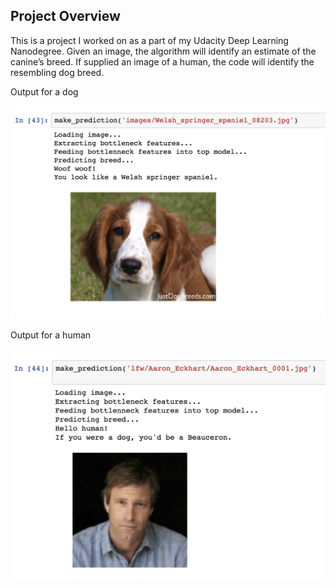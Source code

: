 
[image1]: ./images/sample1.png "Sample Output"
[image2]: ./images/sample2.png "Sample Human Output"

## Project Overview

This is a project I worked on as a part of my Udacity Deep Learning Nanodegree. Given an image, the algorithm will identify an estimate of the canine’s breed. If supplied an image of a human, the code will identify the resembling dog breed.

Output for a dog

![Sample Output][image1]

Output for a human

![Sample Human Output][image2]
